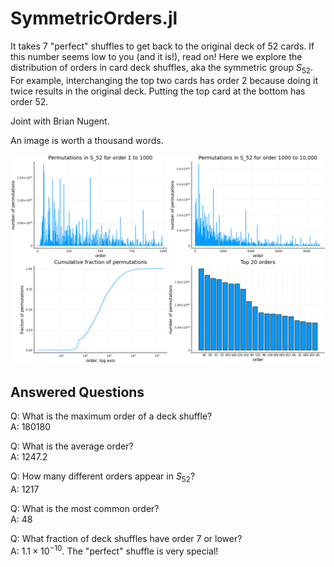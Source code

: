 # SymmetricOrders.jl

It takes 7 "perfect" shuffles to get back to the original deck of 52 cards. If this number seems low to you (and it is!), read on! Here we explore the distribution of orders in card deck shuffles, aka the symmetric group $S_{52}$. For example, interchanging the top two cards has order 2 because doing it twice results in the original deck. Putting the top card at the bottom has order 52.

Joint with Brian Nugent.

An image is worth a thousand words.

![collage plot](collage_plot.png)

## Answered Questions

Q: What is the maximum order of a deck shuffle?\
A: $180180$

Q: What is the average order?\
A: $1247.2$

Q: How many different orders appear in $S_{52}$?\
A: $1217$

Q: What is the most common order?\
A: $48$

Q: What fraction of deck shuffles have order 7 or lower?\
A: $1.1 \times 10^{-10}$. The "perfect" shuffle is very special!
